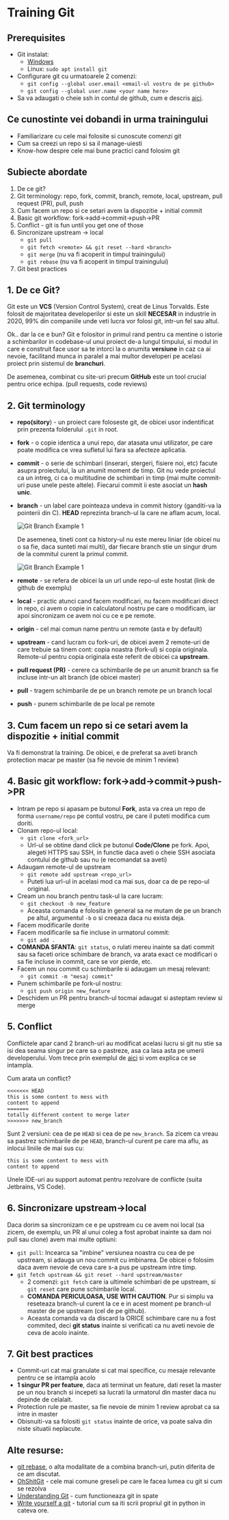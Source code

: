 # Training Git

## Prerequisites
- Git instalat: 
    - [Windows](https://git-scm.com/downloads)
    - Linux: ``` sudo apt install git ```
- Configurare git cu urmatoarele 2 comenzi:
    - ```git config --global user.email <email-ul vostru de pe github>```
    - ```git config --global user.name <your name here>```
- Sa va adaugati o cheie ssh in contul de github, cum e descris [aici](https://docs.github.com/en/enterprise/2.15/user/articles/adding-a-new-ssh-key-to-your-github-account).
## Ce cunostinte vei dobandi in urma trainingului
- Familiarizare cu cele mai folosite si cunoscute comenzi git
- Cum sa creezi un repo si sa il manage-uiesti
- Know-how despre cele mai bune practici cand folosim git

## Subiecte abordate

1. De ce git?
2. Git terminology: repo, fork, commit, branch, remote, local, upstream, pull request (PR), pull, push
3. Cum facem un repo si ce setari avem la dispozitie + initial commit
4. Basic git workflow: fork->add->commit->push->PR
5. Conflict - git is fun until you get one of those
6. Sincronizare upstream -> local
    - ``` git pull ```
    - ``` git fetch <remote> && git reset --hard <branch> ```
    - ``` git merge ``` (nu va fi acoperit in timpul trainingului)
    - ``` git rebase ``` (nu va fi acoperit in timpul trainingului)
7. Git best practices

## 1. De ce Git?
Git este un **VCS** (Version Control System), creat de Linus Torvalds. Este folosit de majoritatea developerilor si este un skill **NECESAR** in industrie in 2020, 99% din companiile unde veti lucra vor folosi git, intr-un fel sau altul.

Ok.. dar la ce e bun? Git e folositor in primul rand pentru ca mentine o istorie a schimbarilor in codebase-ul unui proiect de-a lungul timpului, si modul in care e construit face usor sa te intorci la o anumita **versiune** in caz ca ai nevoie, facilitand munca in paralel a mai multor developeri pe acelasi proiect prin sistemul de **branchuri**.

De asemenea, combinat cu site-uri precum **GitHub** este un tool crucial pentru orice echipa. (pull requests, code reviews)

## 2. Git terminology
- **repo(sitory**) - un proiect care foloseste git, de obicei usor indentificat prin prezenta folderului ```.git``` in root.
- **fork** - o copie identica a unui repo, dar atasata unui utilizator, pe care poate modifica ce vrea sufletul lui fara sa afecteze aplicatia.
- **commit** - o serie de schimbari (inserari, stergeri, fisiere noi, etc) facute asupra proiectului, la un anumit moment de timp. Git nu vede proiectul ca un intreg, ci ca o multitudine de schimbari in timp (mai multe commit-uri puse unele peste altele). Fiecarui commit ii este asociat un **hash unic**.
- **branch** - un label care pointeaza undeva in commit history (ganditi-va la pointerii din C). **HEAD** reprezinta branch-ul la care ne aflam acum, local.

    ![Git Branch Example 1](https://git-scm.com/book/en/v2/images/checkout-master.png)

    De asemenea, tineti cont ca history-ul nu este mereu liniar (de obicei nu o sa fie, daca sunteti mai multi), dar fiecare branch stie un singur drum de la commitul curent la primul commit.

    ![Git Branch Example 1](https://git-scm.com/book/en/v2/images/advance-master.png)
- **remote** - se refera de obicei la un url unde repo-ul este hostat (link de github de exemplu)
- **local** - practic atunci cand facem modificari, nu facem modificari direct in repo, ci avem o copie in calculatorul nostru pe care o modificam, iar apoi sincronizam ce avem noi cu ce e pe remote.
- **origin** - cel mai comun name pentru un remote (asta e by default)
- **upstream** - cand lucram cu fork-uri, de obicei avem 2 remote-uri de care trebuie sa tinem cont: copia noastra (fork-ul) si copia originala. Remote-ul pentru copia originala este referit de obicei ca **upstream**.
- **pull request (PR)** - cerere ca schimbarile de pe un anumit branch sa fie incluse intr-un alt branch (de obicei master)
- **pull** - tragem schimbarile de pe un branch remote pe un branch local
- **push** - punem schimbarile de pe local pe remote

## 3. Cum facem un repo si ce setari avem la dispozitie + initial commit
Va fi demonstrat la training. De obicei, e de preferat sa aveti branch protection macar pe master (sa fie nevoie de minim 1 review)

## 4. Basic git workflow: fork->add->commit->push->PR

- Intram pe repo si apasam pe butonul **Fork**, asta va crea un repo de forma ```username/repo``` pe contul vostru, pe care il puteti modifica cum doriti.
- Clonam repo-ul local:
    - ``` git clone <fork_url> ```
    - Url-ul se obtine dand click pe butonul **Code/Clone** pe fork. Apoi, alegeti HTTPS sau SSH, in functie daca aveti o cheie SSH asociata contului de github sau nu (e recomandat sa aveti)
- Adaugam remote-ul de upstream
    - ``` git remote add upstream <repo_url> ```
    - Puteti lua url-ul in acelasi mod ca mai sus, doar ca de pe repo-ul original.
- Cream un nou branch pentru task-ul la care lucram:
    - ```git checkout -b new_feature```
    - Aceasta comanda e folosita in general sa ne mutam de pe un branch pe altul, argumentul ```-b``` o si creeaza daca nu exista deja.
- Facem modificarile dorite
- Facem modificarile sa fie incluse in urmatorul commit:
    - ```git add .```
- **COMANDA SFANTA**: ```git status```, o rulati mereu inainte sa dati commit sau sa faceti orice schimbare de branch, va arata exact ce modificari o sa fie incluse in commit, care se vor pierde, etc.
- Facem un nou commit cu schimbarile si adaugam un mesaj relevant:
    - ```git commit -m "mesaj commit"```
- Punem schimbarile pe fork-ul nostru:
    - ```git push origin new_feature```
- Deschidem un PR pentru branch-ul tocmai adaugat si asteptam review si merge

## 5. Conflict
Conflictele apar cand 2 branch-uri au modificat acelasi lucru si git nu stie sa isi dea seama singur pe care sa o pastreze, asa ca lasa asta pe umerii developerului. Vom trece prin exemplul de [aici](https://www.atlassian.com/git/tutorials/using-branches/merge-conflicts) si vom explica ce se intampla.

Cum arata un conflict?
```
<<<<<<< HEAD
this is some content to mess with
content to append
=======
totally different content to merge later
>>>>>>> new_branch
```

Sunt 2 versiuni: cea de pe ```HEAD``` si cea de pe ```new_branch```. Sa zicem ca vreau sa pastrez schimbarile de pe ```HEAD```, branch-ul curent pe care ma aflu, as inlocui liniile de mai sus cu:
```
this is some content to mess with
content to append
```

Unele IDE-uri au support automat pentru rezolvare de conflicte (suita Jetbrains, VS Code).

## 6. Sincronizare upstream->local
Daca dorim sa sincronizam ce e pe upstream cu ce avem noi local (sa zicem, de exemplu, un PR al unui coleg a fost aprobat inainte sa dam noi pull sau clone) avem mai multe optiuni:    
- ```git pull```: Incearca sa "imbine" versiunea noastra cu cea de pe upstream, si adauga un nou commit cu imbinarea. De obicei o folosim daca avem nevoie de ceva care s-a pus pe upstream intre timp.
- ```git fetch upstream && git reset --hard upstream/master```
    - 2 comenzi: ```git fetch``` care ia ultimele schimbari de pe upstream, si ```git reset``` care pune schimbarile local.
    - **COMANDA PERICULOASA, USE WITH CAUTION**. Pur si simplu va reseteaza branch-ul curent la ce e in acest moment pe branch-ul master de pe upstream (cel de pe github).
    - Aceasta comanda va da discard la ORICE schimbare care nu a fost commited, deci **git status** inainte si verificati ca nu aveti nevoie de ceva de acolo inainte.

## 7. Git best practices
- Commit-uri cat mai granulate si cat mai specifice, cu mesaje relevante pentru ce se intampla acolo
- **1 singur PR per feature**, daca ati terminat un feature, dati reset la master pe un nou branch si incepeti sa lucrati la urmatorul din master daca nu depinde de celalalt.
- Protection rule pe master, sa fie nevoie de minim 1 review aprobat ca sa intre in master
- Obisnuiti-va sa folositi ```git status``` inainte de orice, va poate salva din niste situatii neplacute.

## Alte resurse:
- [git rebase]((https://git-scm.com/docs/git-rebase)), o alta modalitate de a combina branch-uri, putin diferita de ce am discutat.
- [OhShitGit](https://ohshitgit.com/) - cele mai comune greseli pe care le facea lumea cu git si cum se rezolva
- [Understanding Git](https://hackernoon.com/understanding-git-fcffd87c15a3) - cum functioneaza git in spate
- [Write yourself a git](https://wyag.thb.lt/) - tutorial cum sa iti scrii propriul git in python in cateva ore.